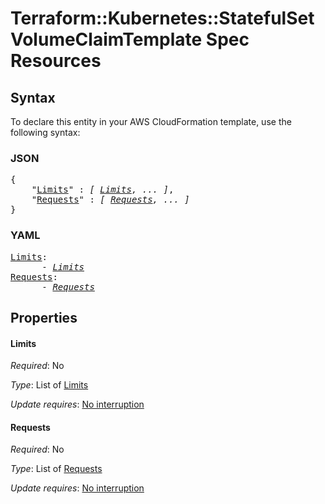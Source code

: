 # Terraform::Kubernetes::StatefulSet VolumeClaimTemplate Spec Resources

## Syntax

To declare this entity in your AWS CloudFormation template, use the following syntax:

### JSON

<pre>
{
    "<a href="#limits" title="Limits">Limits</a>" : <i>[ <a href="volumeclaimtemplate-spec-resources-limits.md">Limits</a>, ... ]</i>,
    "<a href="#requests" title="Requests">Requests</a>" : <i>[ <a href="volumeclaimtemplate-spec-resources-requests.md">Requests</a>, ... ]</i>
}
</pre>

### YAML

<pre>
<a href="#limits" title="Limits">Limits</a>: <i>
      - <a href="volumeclaimtemplate-spec-resources-limits.md">Limits</a></i>
<a href="#requests" title="Requests">Requests</a>: <i>
      - <a href="volumeclaimtemplate-spec-resources-requests.md">Requests</a></i>
</pre>

## Properties

#### Limits

_Required_: No

_Type_: List of <a href="volumeclaimtemplate-spec-resources-limits.md">Limits</a>

_Update requires_: [No interruption](https://docs.aws.amazon.com/AWSCloudFormation/latest/UserGuide/using-cfn-updating-stacks-update-behaviors.html#update-no-interrupt)

#### Requests

_Required_: No

_Type_: List of <a href="volumeclaimtemplate-spec-resources-requests.md">Requests</a>

_Update requires_: [No interruption](https://docs.aws.amazon.com/AWSCloudFormation/latest/UserGuide/using-cfn-updating-stacks-update-behaviors.html#update-no-interrupt)

